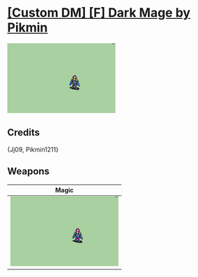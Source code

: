 # [\[Custom DM\] \[F\] Dark Mage by Pikmin](./)

<img src="./6.%20Magic/Magic_000.png" alt="[Custom DM] [F] Dark Mage by Pikmin standing" />

## Credits

{Jj09, Pikmin1211}

## Weapons


|Magic |
|  :---: |
| <img alt="Magic animation" src="./6.%20Magic/Magic.gif" /> |
